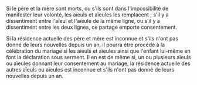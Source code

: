 Si le père et la mère sont morts, ou s'ils sont dans l'impossibilité de manifester leur volonté, les aïeuls et aïeules les remplacent ; s'il y a dissentiment entre l'aïeul et l'aïeule de la même ligne, ou s'il y a dissentiment entre les deux lignes, ce partage emporte consentement.

Si la résidence actuelle des père et mère est inconnue et s'ils n'ont pas donné de leurs nouvelles depuis un an, il pourra être procédé à la célébration du mariage si les aïeuls et aïeules ainsi que l'enfant lui-même en font la déclaration sous serment. Il en est de même si, un ou plusieurs aïeuls ou aïeules donnant leur consentement au mariage, la résidence actuelle des autres aïeuls ou aïeules est inconnue et s'ils n'ont pas donné de leurs nouvelles depuis un an.
